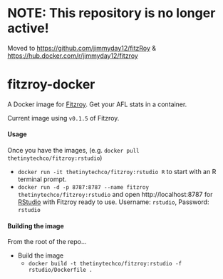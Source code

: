 # NOTE: This repository is no longer active! 

Moved to https://github.com/jimmyday12/fitzRoy & https://hub.docker.com/r/jimmyday12/fitzroy

# fitzroy-docker


A Docker image for [Fitzroy](https://github.com/jimmyday12/fitzRoy).  Get your AFL stats in a container.

Current image using `v0.1.5` of Fitzroy.

#### Usage
 
Once you have the images, (e.g. `docker pull thetinytechco/fitzroy:rstudio`)

* `docker run -it thetinytechco/fitzroy:rstudio R` to start with an R terminal prompt.
* `docker run -d -p 8787:8787 --name fitzroy thetinytechco/fitzroy:rstudio` and open http://localhost:8787 for [RStudio](https://www.rstudio.com/) with Fitzroy ready to use. Username: `rstudio`, Password: `rstudio`

#### Building the image

From the root of the repo...

* Build the image
    * `docker build -t thetinytechco/fitzroy:rstudio -f rstudio/Dockerfile .`

